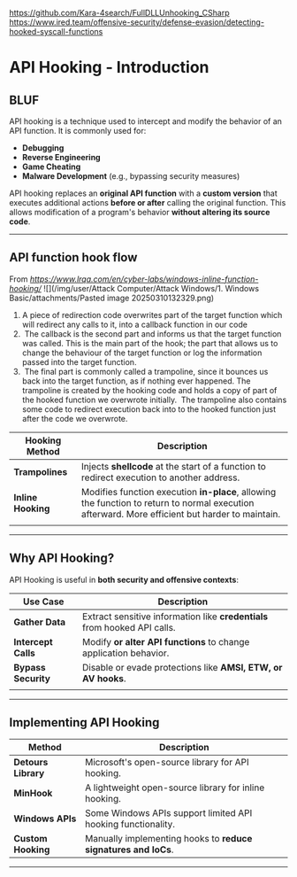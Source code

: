 https://github.com/Kara-4search/FullDLLUnhooking_CSharp
https://www.ired.team/offensive-security/defense-evasion/detecting-hooked-syscall-functions


# API Hooking - Introduction

## BLUF

API hooking is a technique used to intercept and modify the behavior of an API function. It is commonly used for:
- **Debugging**
- **Reverse Engineering**
- **Game Cheating**
- **Malware Development** (e.g., bypassing security measures)

API hooking replaces an **original API function** with a **custom version** that executes additional actions **before or after** calling the original function. This allows modification of a program's behavior **without altering its source code**.

---

## API function hook flow

From *https://www.lrqa.com/en/cyber-labs/windows-inline-function-hooking/*
![](/img/user/Attack Computer/Attack Windows/1. Windows Basic/attachments/Pasted image 20250310132329.png)
1. A piece of redirection code overwrites part of the target function which will redirect any calls to it, into a callback function in our code
2.  The callback is the second part and informs us that the target function was called. This is the main part of the hook; the part that allows us to change the behaviour of the target function or log the information passed into the target function.
3.  The final part is commonly called a trampoline, since it bounces us back into the target function, as if nothing ever happened. The trampoline is created by the hooking code and holds a copy of part of the hooked function we overwrote initially.  The trampoline also contains some code to redirect execution back into to the hooked function just after the code we overwrote.

| Hooking Method     | Description                                                                                                                                     |
| ------------------ | ----------------------------------------------------------------------------------------------------------------------------------------------- |
| **Trampolines**    | Injects **shellcode** at the start of a function to redirect execution to another address.<br>                                                  |
| **Inline Hooking** | Modifies function execution **in-place**, allowing the function to return to normal execution afterward. More efficient but harder to maintain. |
|                    |                                                                                                                                                 |

---

## **Why API Hooking?**
API Hooking is useful in **both security and offensive contexts**:

| Use Case            | Description                                                               |
| ------------------- | ------------------------------------------------------------------------- |
| **Gather Data**     | Extract sensitive information like **credentials** from hooked API calls. |
| **Intercept Calls** | Modify **or alter API functions** to change application behavior.         |
| **Bypass Security** | Disable or evade protections like **AMSI, ETW, or AV hooks**.             |
|                     |                                                                           |

---

## **Implementing API Hooking**
| Method | Description |
|--------|-------------|
| **Detours Library** | Microsoft's open-source library for API hooking. |
| **MinHook** | A lightweight open-source library for inline hooking. |
| **Windows APIs** | Some Windows APIs support limited API hooking functionality. |
| **Custom Hooking** | Manually implementing hooks to **reduce signatures and IoCs**. |

---
